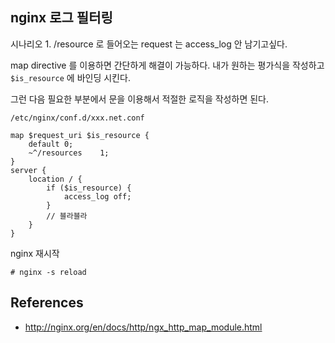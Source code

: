 ## nginx 로그 필터링 

시나리오 1. /resource 로 들어오는 request 는 access_log 안 남기고싶다.

map directive 를 이용하면 간단하게 해결이 가능하다. 내가 원하는 평가식을 작성하고 `$is_resource` 에 바인딩 시킨다. 

그런 다음 필요한 부분에서 문을 이용해서 적절한 로직을 작성하면 된다. 

`/etc/nginx/conf.d/xxx.net.conf`

	map $request_uri $is_resource {
		default 0;
		~^/resources    1;
	}
	server {
		location / {
			if ($is_resource) {
				access_log off;
			}
			// 블라블라
		}
	}

nginx 재시작 

	# nginx -s reload


## References 

- http://nginx.org/en/docs/http/ngx_http_map_module.html

